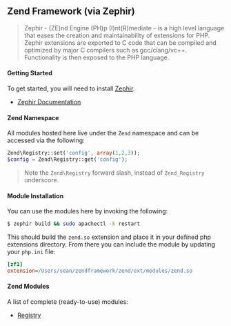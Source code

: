 ## Zend Framework (via Zephir)

> Zephir - (ZE)nd Engine (PH)p (I)nt(R)mediate - is a high level language that eases the creation and maintainability of extensions for PHP. Zephir extensions are exported to C code that can be compiled and optimized by major C compilers such as gcc/clang/vc++. Functionality is then exposed to the PHP language.

#### Getting Started
To get started, you will need to install [Zephir](http://zephir-lang.com).

* [Zephir Documentation](http://docs.zephir-lang.com/en/latest/index.html)

#### Zend Namespace
All modules hosted here live under the `Zend` namespace and can be accessed via the following:

```php
Zend\Registry::set('config', array(1,2,3));
$config = Zend\Registry::get('config');
```
> Note the `Zend\Registry` forward slash, instead of `Zend_Registry` underscore.

#### Module Installation
You can use the modules here by invoking the following:
```bash
$ zephir build && sudo apachectl -k restart
```
This should build the `zend.so` extension and place it in your defined php extensions directory. From there you can include the module by updating your `php.ini` file:
```ini
[zf1]
extension=/Users/sean/zendframework/zend/ext/modules/zend.so
```

#### Zend Modules
A list of complete (ready-to-use) modules:
* [Registry](zend/Registry.zep)
